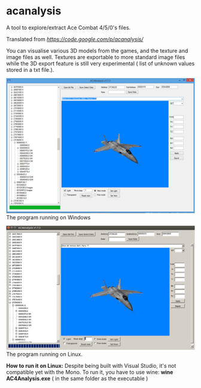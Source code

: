 # acanalysis
A tool to explore/extract Ace Combat 4/5/0's files.

Translated from *https://code.google.com/p/acanalysis/*
 
You can visualise various 3D models from the games, and the texture and image files as well.
Textures are exportable to more standard image files while the 3D export feature is still very experimental ( list of unknown values
stored in a txt file.). 

![Win](https://github.com/ArthurRichard/acanalysis/blob/master/acwin.PNG?raw=true)
The program running on Windows

![Lin](https://github.com/ArthurRichard/acanalysis/blob/master/aclin.png?raw=true)
The program running on Linux.

**How to run it on Linux:**
Despite being built with Visual Studio, it's not compatible yet with the Mono. To run it, you have to use wine:
**wine AC4Analysis.exe** ( in the same folder as the executable )
